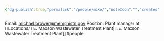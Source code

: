 ```yaml
---
{"dg-publish":true,"permalink":"/people/mike/","noteIcon":"","created":"2025-01-28T08:00:29.082-06:00"}
---
```


Email: michael.brower@memphistn.gov
Position: Plant manager at [[Locations/T.E. Maxson Wastewater Treatment Plant\|T.E. Maxson Wastewater Treatment Plant]]
#people 
